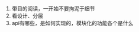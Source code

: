 <!--
 * @description: 
 * @author: xiangrong.liu
 * @Date: 2020-11-03 14:36:14
 * @LastEditors: xiangrong.liu
 * @LastEditTime: 2020-11-03 14:37:46
-->
1. 带目的阅读，一开始不要拘泥于细节
2. 看设计、分层
3. api有哪些，是如何实现的，模块化的功能各个是什么

